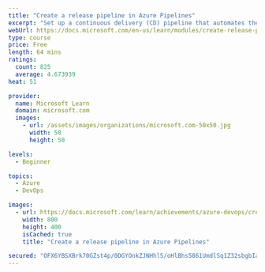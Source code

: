 ```yaml
---
title: "Create a release pipeline in Azure Pipelines"
excerpt: "Set up a continuous delivery (CD) pipeline that automates the process of deploying your application."
webUrl: https://docs.microsoft.com/en-us/learn/modules/create-release-pipeline/
type: course
price: Free
length: 64 mins
ratings:
  count: 825
  average: 4.673939
heat: 51

provider:
  name: Microsoft Learn
  domain: microsoft.com
  images:
    - url: /assets/images/organizations/microsoft.com-50x50.jpg
      width: 50
      height: 50

levels:
  - Beginner

topics:
  - Azure
  - DevOps

images:
  - url: https://docs.microsoft.com/learn/achievements/azure-devops/create-a-release-pipeline-with-azure-pipelines-social.png
    width: 800
    height: 400
    isCached: true
    title: "Create a release pipeline in Azure Pipelines"

secured: "OFX6YBSXBrk70GZst4p/0DGYOnkZJNHhlS/oHlBhs5861UmdlSq1Z32sbgbIaU+vzTuzhV4tpXDfvDq99PoCrYQKHP3aPxuU+kusjNkT0gpIuS60vYlzhoQ6XARHnfzGtv8d7Q38zH+UqdJIkFK3Pi+NbLm5ILGaLsJ9Fj+Ys1GBjh7WfEcLy7LKvjgWorDA9L/nuwFUyR0XD4F62e9Mt6+JZ0gsFdTL/+fhEj23rvOYcc12UKXHFDXXMs6xSwHJMDPdSuJw+oBHmDnMrSoN086nxXIrgR1J6BbT7gToKI4sIuxHE78RiVQ2H5bq74G+P1SfYUhlQ5nEBewkZxdyGQQs5BtltTUSFAX/5YVeLOuCgr69wbAes21lEi7C1CftRBgyvJqqSKHzbFzUa+acZA==;l6SSWKX++iyDWUuVFLNBPw=="
---
```


